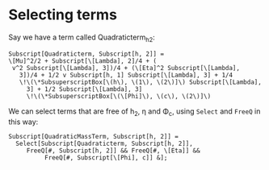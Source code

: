 # Selecting terms


Say we have a term called Quadraticterm<sub>h2</sub>:

~~~~
Subscript[Quadraticterm, Subscript[h, 2]] = 
\[Mu]^2/2 + Subscript[\[Lambda], 2]/4 + (
 v^2 Subscript[\[Lambda], 3])/4 + (\[Eta]^2 Subscript[\[Lambda], 
   3])/4 + 1/2 v Subscript[h, 1] Subscript[\[Lambda], 3] + 1/4 
   \!\(\*SubsuperscriptBox[\(h\), \(1\), \(2\)]\) Subscript[\[Lambda], 
     3] + 1/2 Subscript[\[Lambda], 3] 
     \!\(\*SubsuperscriptBox[\(\[Phi]\), \(c\), \(2\)]\)
~~~~

We can select terms that are free of h<sub>2</sub>, &eta; and &Phi;<sub>c</sub>, using `Select` and
`FreeQ` in this way:

~~~~
Subscript[QuadraticMassTerm, Subscript[h, 2]] = 
  Select[Subscript[Quadraticterm, Subscript[h, 2]], 
     FreeQ[#, Subscript[h, 2]] && FreeQ[#, \[Eta]] && 
          FreeQ[#, Subscript[\[Phi], c]] &];
~~~~
